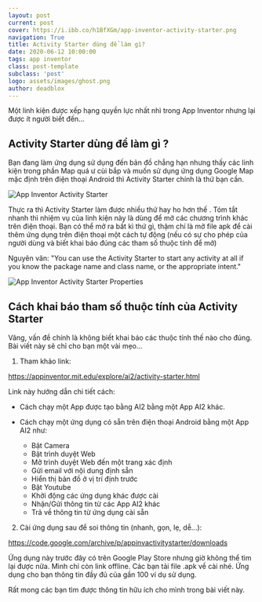 ```yaml
---
layout: post
current: post
cover: https://i.ibb.co/h1BfXGm/app-inventor-activity-starter.png
navigation: True
title: Activity Starter dùng để làm gì?
date: 2020-06-12 10:00:00
tags: app inventor
class: post-template
subclass: 'post'
logo: assets/images/ghost.png
author: deadblox
---
```


Một linh kiện được xếp hạng quyền lực nhất nhì trong App Inventor nhưng lại được ít người biết đến...

## Activity Starter dùng để làm gì ?

Bạn đang làm ứng dụng sử dụng đến bản đồ chẳng hạn nhưng thấy các linh kiện trong phần Map quá ư cùi bắp và muốn sử dụng ứng dụng Google Map mặc định trên điện thoại Android thì Activity Starter chính là thứ bạn cần.

![App Inventor Activity Starter](https://i.ibb.co/h1BfXGm/app-inventor-activity-starter.png)

Thực ra thì Activity Starter làm được nhiều thứ hay ho hơn thế . Tóm tắt nhanh thì nhiệm vụ của linh kiện này là dùng để mở các chương trình khác trên điện thoại. Bạn có thể mở ra bất kì thứ gì, thậm chí là mở file apk để cài thêm ứng dụng trên điện thoại một cách tự động (nếu có sự cho phép của người dùng và biết khai báo đúng các tham số thuộc tính để mở)

Nguyên văn: "You can use the Activity Starter to start any activity at all if you know the package name and class name, or the appropriate intent."

![App Inventor Activity Starter Properties](https://i.ibb.co/qx5jcQJ/app-inventor-activity-starter-property.png)

## Cách khai báo tham số thuộc tính của Activity Starter

Vâng, vấn đề chính là không biết khai báo các thuộc tính thế nào cho đúng. Bài viết này sẽ chỉ cho bạn một vài mẹo...
1. Tham khảo link: 
       
https://appinventor.mit.edu/explore/ai2/activity-starter.html

Link này hướng dẫn chi tiết cách: 

* Cách chạy một App được tạo bằng AI2 bằng một App AI2 khác. 
* Cách chạy một ứng dụng có sẵn trên điện thoại Android bằng một App AI2 như:

    - Bật Camera
    - Bật trình duyệt Web
    - Mở trình duyệt Web đến một trang xác định
    - Gửi email với nội dung định sẵn
    - Hiển thị bản đồ ở vị trí định trước
    - Bật Youtube
    - Khởi động các ứng dụng khác được cài
    - Nhận/Gửi thông tin từ các App AI2 khác
    - Trả về thông tin từ ứng dụng cài sẵn

2. Cài ứng dụng sau để soi thông tin (nhanh, gọn, lẹ, dễ...):
       
https://code.google.com/archive/p/appinvactivitystarter/downloads

Ứng dụng này trước đây có trên Google Play Store nhưng giờ không thể tìm lại được nữa. Mình chỉ còn link offline. Các bạn tải file .apk về cài nhé. Ứng dụng cho bạn thông tin đầy đủ của gần 100 ví dụ sử dụng.

Rất mong các bạn tìm được thông tin hữu ích cho mình trong bài viết này.